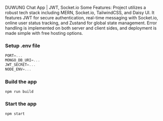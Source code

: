 DUWUNG Chat App | JWT, Socket.io
Some Features:
Project utilizes a robust tech stack including MERN, Socket.io, TailwindCSS, and Daisy UI. It features JWT for secure authentication, real-time messaging with Socket.io, online user status tracking, and Zustand for global state management. Error handling is implemented on both server and client sides, and deployment is made simple with free hosting options.

### Setup .env file

```js
PORT=...
MONGO_DB_URI=...
JWT_SECRET=...
NODE_ENV=...
```

### Build the app

```shell
npm run build
```

### Start the app

```shell
npm start
```
